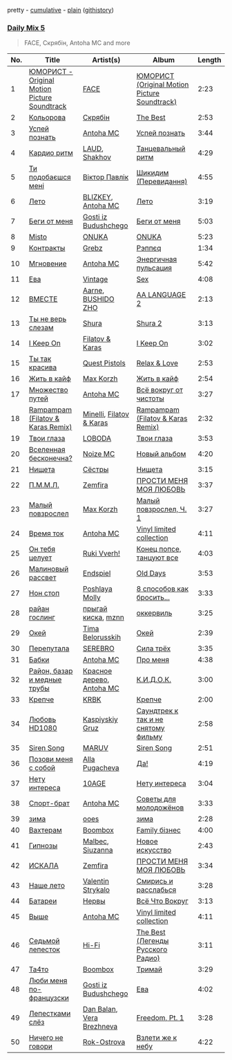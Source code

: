 pretty - [cumulative](/playlists/cumulative/Daily%20Mix%205.md) - [plain](/playlists/plain/37i9dQZF1E36TO0q54WsJv) ([githistory](https://github.githistory.xyz/vitokorn/spotify-playlist-archive/blob/master/playlists/plain/37i9dQZF1E36TO0q54WsJv))
### [Daily Mix 5](https://open.spotify.com/playlist/37i9dQZF1E36TO0q54WsJv)

> FACE, Скрябін, Antoha MC and more

| No. | Title | Artist(s) | Album | Length |
|---|---|---|---|---|
| 1 | [ЮМОРИСТ - Original Motion Picture Soundtrack](https://open.spotify.com/track/571md1FedFYFaYUMUktYaF) | [FACE](https://open.spotify.com/artist/2z20q6EEfm6w6PiIKsgtb3) | [ЮМОРИСТ (Original Motion Picture Soundtrack)](https://open.spotify.com/album/5FBvfK95SfIiDA3pMsfg9j) | 2:23 |
| 2 | [Кольорова](https://open.spotify.com/track/5RuQFp0xn5LEE9KkYgXWgy) | [Скрябін](https://open.spotify.com/artist/5RqIkHQnXRZlm1ozfSS1IO) | [The Best](https://open.spotify.com/album/0tucqgEOnJ0x17HYSsYHrf) | 2:53 |
| 3 | [Успей познать](https://open.spotify.com/track/39HTjRcEnktwEOPyddNJoM) | [Antoha MC](https://open.spotify.com/artist/6OqmKFaRcw0f23m5PQ9CrL) | [Успей познать](https://open.spotify.com/album/32OhsQlJJ5OXNY5bd0jrwW) | 3:44 |
| 4 | [Кардио ритм](https://open.spotify.com/track/0IsB623ic7ekUJRsqIFWF6) | [LAUD](https://open.spotify.com/artist/5mzTr70OcAfZWMUF8BSjAm), [Shakhov](https://open.spotify.com/artist/7E2bZELNidSLV2Fm7nJhYn) | [Танцевальный ритм](https://open.spotify.com/album/0c9EfjKTqdK1aI03VKTo8f) | 4:29 |
| 5 | [Ти подобаєшся мені](https://open.spotify.com/track/5z3ePPZVezabl0TzxdeYr5) | [Віктор Павлік](https://open.spotify.com/artist/3tgeIf8gtvjH6Hjr7FxgZ0) | [Шикидим (Перевидання)](https://open.spotify.com/album/6UxClXckwgTxOpUTawnrRx) | 4:55 |
| 6 | [Лето](https://open.spotify.com/track/25bSHFjb7OtGXu7BJLGEpZ) | [BLIZKEY](https://open.spotify.com/artist/6Zqxc2Zhz0qlSDefogbbdY), [Antoha MC](https://open.spotify.com/artist/6OqmKFaRcw0f23m5PQ9CrL) | [Лето](https://open.spotify.com/album/6sYLOoNr2glDPVZZhoqfRd) | 3:19 |
| 7 | [Беги от меня](https://open.spotify.com/track/00au1DVUy63ZPKDmI6NWyo) | [Gosti iz Budushchego](https://open.spotify.com/artist/64z2zAx3ll1sxdGwktocq8) | [Беги от меня](https://open.spotify.com/album/1RNoavOqdcx0UsUJPddTnm) | 5:03 |
| 8 | [Misto](https://open.spotify.com/track/1Ufk6AMDr9HZBUAZn8Lcgr) | [ONUKA](https://open.spotify.com/artist/2MVGuFg7kJgmXC2RkpJxz6) | [ONUKA](https://open.spotify.com/album/3EHxwhgAXpJnCNpYq0xqUY) | 5:23 |
| 9 | [Контракты](https://open.spotify.com/track/4x89iO36OSq1HPI5YmSlwC) | [Grebz](https://open.spotify.com/artist/5ZaA4lK0Z5LScbA7FCise2) | [Рэппєq](https://open.spotify.com/album/0FfuYaXYzAfJyOiq3AbKsF) | 1:34 |
| 10 | [Мгновение](https://open.spotify.com/track/3Lr1x8pfAsuMzO4WWHpO45) | [Antoha MC](https://open.spotify.com/artist/6OqmKFaRcw0f23m5PQ9CrL) | [Энергичная пульсация](https://open.spotify.com/album/4bilivV0DbmQtvSdS0duMj) | 5:42 |
| 11 | [Ева](https://open.spotify.com/track/4YAmz4rhvNURdkmwbWAX35) | [Vintage](https://open.spotify.com/artist/1I8yEn0RSxacRvLxd8N56a) | [Sex](https://open.spotify.com/album/5qHkwRYftOIZtUOJcv1lxh) | 4:08 |
| 12 | [ВМЕСТЕ](https://open.spotify.com/track/4QKz3TJ3ZGtwBt2pBjOSaO) | [Aarne](https://open.spotify.com/artist/5B5qmrbTFvA7TAxWruuwbo), [BUSHIDO ZHO](https://open.spotify.com/artist/27kGBCjiz5OXojkKX4xQ6R) | [AA LANGUAGE 2](https://open.spotify.com/album/7IvfbDBurAnYpUC0w1h1Na) | 2:13 |
| 13 | [Ты не верь слезам](https://open.spotify.com/track/2NHe3xzs1HU12owZQV7wQN) | [Shura](https://open.spotify.com/artist/03JHGoUoM1LQmuXqknBi5P) | [Shura 2](https://open.spotify.com/album/1ds8sqAO3uhwpskGAwWAZQ) | 3:13 |
| 14 | [I Keep On](https://open.spotify.com/track/5mNA4S5GxrMIphLK02smo8) | [Filatov & Karas](https://open.spotify.com/artist/5NW2uPFatEKjZQ5gpWD8HO) | [I Keep On](https://open.spotify.com/album/5L2QtFR6stsPEXu79LxFAH) | 3:02 |
| 15 | [Ты так красива](https://open.spotify.com/track/5tARjzwXlSX9Puz2qSnrQD) | [Quest Pistols](https://open.spotify.com/artist/21bKsZrHsq3UcdHgeaKH2l) | [Relax & Love](https://open.spotify.com/album/6n7RuJ4VqdEQgiMHAQoxrY) | 2:53 |
| 16 | [Жить в кайф](https://open.spotify.com/track/2m3PVx1gsVB5upxi94IW8I) | [Max Korzh](https://open.spotify.com/artist/5meD8C7oGK5yUEY2T7ZZ7W) | [Жить в кайф](https://open.spotify.com/album/4ktDOYU0Jual1ELFTPhFd6) | 2:54 |
| 17 | [Множество путей](https://open.spotify.com/track/6QBrLbW2rvnKUvdXH2E59U) | [Antoha MC](https://open.spotify.com/artist/6OqmKFaRcw0f23m5PQ9CrL) | [Всё вокруг от чистоты](https://open.spotify.com/album/2cDS6YHB1M4osIcXUgPuht) | 3:27 |
| 18 | [Rampampam (Filatov & Karas Remix)](https://open.spotify.com/track/54YStZa7PpMrg7fPKsiHmb) | [Minelli](https://open.spotify.com/artist/5T0j6On1EthT2QVNXh8vqc), [Filatov & Karas](https://open.spotify.com/artist/5NW2uPFatEKjZQ5gpWD8HO) | [Rampampam (Filatov & Karas Remix)](https://open.spotify.com/album/42OjF5IuFOY5L4IW4wrPwd) | 2:32 |
| 19 | [Твои глаза](https://open.spotify.com/track/6VCYmYizLyzKhlM6T9Iy89) | [LOBODA](https://open.spotify.com/artist/59oe7CAquFZ5mNjQ1efKPN) | [Твои глаза](https://open.spotify.com/album/4n0ih6mo7SFitpj8AuJSh7) | 3:53 |
| 20 | [Вселенная бесконечна?](https://open.spotify.com/track/5bkfPKnHLi6AUP3fJA5Xf5) | [Noize MC](https://open.spotify.com/artist/69v4ZOOomf1TNp59YYB1j7) | [Новый альбом](https://open.spotify.com/album/5O0lvSqOB9IEmHyKsYppAn) | 4:20 |
| 21 | [Нищета](https://open.spotify.com/track/0civmhgnijlP1uFGU2AWLc) | [Сёстры](https://open.spotify.com/artist/1anDkNxpUwY1IiJViMZZf6) | [Нищета](https://open.spotify.com/album/0BIcde3TlXn0dKGFvWqkCx) | 3:15 |
| 22 | [П.М.М.Л.](https://open.spotify.com/track/50KDdx4HMcNxGXLAbxiHUf) | [Zemfira](https://open.spotify.com/artist/6oO3QiWdVj5FZQwbdRtsRh) | [ПРОСТИ МЕНЯ МОЯ ЛЮБОВЬ](https://open.spotify.com/album/7wq0Fe0wGDMlIbmFs8BERa) | 3:37 |
| 23 | [Малый повзрослел](https://open.spotify.com/track/14JceK2UBLd0UUm23N5lRy) | [Max Korzh](https://open.spotify.com/artist/5meD8C7oGK5yUEY2T7ZZ7W) | [Малый повзрослел, Ч. 1](https://open.spotify.com/album/1s8iD2ldDPm79e3KRZmDuk) | 3:27 |
| 24 | [Время ток](https://open.spotify.com/track/2yep5D1nPbs0bGwOOI1ach) | [Antoha MC](https://open.spotify.com/artist/6OqmKFaRcw0f23m5PQ9CrL) | [Vinyl limited collection](https://open.spotify.com/album/0se5SMcqrF7l22ISQe7iDG) | 4:11 |
| 25 | [Он тебя целует](https://open.spotify.com/track/1p4qUoDAXKPyyQDFVkvMTL) | [Ruki Vverh!](https://open.spotify.com/artist/0T6ncGHAiGQ4LhbiUJAasn) | [Конец попсе, танцуют все](https://open.spotify.com/album/5zpdMhwpMxV4Q5sHKk5chf) | 4:03 |
| 26 | [Малиновый рассвет](https://open.spotify.com/track/1GS1TAA8zc5oGiYE1z9Q53) | [Endspiel](https://open.spotify.com/artist/35m8HjyHmGQxAKfIBVHZpF) | [Old Days](https://open.spotify.com/album/1jwHnR93ODLofIjcKl31LS) | 3:53 |
| 27 | [Нон стоп](https://open.spotify.com/track/3uMUdlo47oEes3kgL4T4EC) | [Poshlaya Molly](https://open.spotify.com/artist/0xByDfltDVpk6LDsUMHyI2) | [8 способов как бросить...](https://open.spotify.com/album/49UnOVtMcezIGit8VKE3za) | 3:33 |
| 28 | [райан гослинг](https://open.spotify.com/track/7vGGNs9UMZx42lrRTh9cQ2) | [прыгай киска](https://open.spotify.com/artist/5Bv0ObtD4MLQ5u1Pbb24nR), [mznn](https://open.spotify.com/artist/48saBIAfY56crDein6afcb) | [оккервиль](https://open.spotify.com/album/1dGSajrpQODKJ9ZlABbrkg) | 3:25 |
| 29 | [Окей](https://open.spotify.com/track/3MPFuEXwjdrR7yKua2wrUL) | [Tima Belorusskih](https://open.spotify.com/artist/0bOSNnz9bGAUlV3OJ3rnQW) | [Окей](https://open.spotify.com/album/1KsuSiQ4DEko9W4sQBzYy0) | 2:39 |
| 30 | [Перепутала](https://open.spotify.com/track/6JaceNx5wvbFOv1QEMIwFb) | [SEREBRO](https://open.spotify.com/artist/1Ulwacsns9Me7dz4OVwkiQ) | [Сила трёх](https://open.spotify.com/album/6AycftaftGmFGfzotdcKbi) | 3:35 |
| 31 | [Бабки](https://open.spotify.com/track/1efKQsBuh8i48ru9zKxtKv) | [Antoha MC](https://open.spotify.com/artist/6OqmKFaRcw0f23m5PQ9CrL) | [Про меня](https://open.spotify.com/album/1oDUQaSJfagXcJI7TYFLJx) | 4:38 |
| 32 | [Район, базар и медные трубы](https://open.spotify.com/track/5C8qy1npYKGprSugJWFh2M) | [Красное дерево](https://open.spotify.com/artist/7qwJQsJgexeHAEOBCT6kXd), [Antoha MC](https://open.spotify.com/artist/6OqmKFaRcw0f23m5PQ9CrL) | [К.И.Д.О.К.](https://open.spotify.com/album/1LQniddSbckw4dEO9El3ap) | 3:00 |
| 33 | [Крепче](https://open.spotify.com/track/6bCLkzoE3agC7Ws9NxVxIn) | [KRBK](https://open.spotify.com/artist/0E56Ncr2I37JQhW71UJALE) | [Крепче](https://open.spotify.com/album/1e82MHQz8mczZXotjeR0ky) | 2:00 |
| 34 | [Любовь HD1080](https://open.spotify.com/track/61nzEAmKgzWRL5vFuwwd3B) | [Kaspiyskiy Gruz](https://open.spotify.com/artist/5g5a3ENOYfn6myyLen218w) | [Саундтрек к так и не снятому фильму](https://open.spotify.com/album/6qPh7WIuRsTxrHbjbl3sYr) | 2:58 |
| 35 | [Siren Song](https://open.spotify.com/track/1RgSs1Jy3QHiacsnMxAAL2) | [MARUV](https://open.spotify.com/artist/44T03OWDUjwDgg4IYgFCWi) | [Siren Song](https://open.spotify.com/album/1fK3kyhjoaQBDofh8Ppfjl) | 2:51 |
| 36 | [Позови меня с собой](https://open.spotify.com/track/4hpEs4S57UaWS4IF2sm5yJ) | [Alla Pugacheva](https://open.spotify.com/artist/7lyhSLlB5fWJmU5eB6k84L) | [Да!](https://open.spotify.com/album/4jjmO6nWehkw97QIxcQi27) | 4:19 |
| 37 | [Нету интереса](https://open.spotify.com/track/2gBpbE0zFIR4Rj84hGkVJU) | [10AGE](https://open.spotify.com/artist/0iWCupAJreesWuLo9wkpXt) | [Нету интереса](https://open.spotify.com/album/0uv2VwV1tbnPjbGyJmNo6n) | 3:04 |
| 38 | [Спорт-брат](https://open.spotify.com/track/1oN5SQOuWJSWbxqiIVjkpF) | [Antoha MC](https://open.spotify.com/artist/6OqmKFaRcw0f23m5PQ9CrL) | [Советы для молодожёнов](https://open.spotify.com/album/1Y8K8ZTZjdlScYYV68WNyT) | 3:33 |
| 39 | [зима](https://open.spotify.com/track/3y1fkvCTbBhNXQpR56KXYC) | [ooes](https://open.spotify.com/artist/0aXi5kveuKNm6t5vGVeUBM) | [зима](https://open.spotify.com/album/0uf1pLGBYv0IG1tFusaueA) | 2:28 |
| 40 | [Вахтерам](https://open.spotify.com/track/30d0YcXyQSZQcc2dHdcRhh) | [Boombox](https://open.spotify.com/artist/2c3PFZtun8HemDbDfRPV6G) | [Family бізнес](https://open.spotify.com/album/3m2nS5L5E0DGr4yQDukEEY) | 4:00 |
| 41 | [Гипнозы](https://open.spotify.com/track/4TUFgUCJGaURgV5iHbyEca) | [Malbec](https://open.spotify.com/artist/5BwfcZdtiyHLvxKi7JrNMz), [Siuzanna](https://open.spotify.com/artist/6Gk9dBiOslC7BfljIWmzj2) | [Новое искусство](https://open.spotify.com/album/4w6stpISmWoG3pgtcztHEb) | 2:43 |
| 42 | [ИСКАЛА](https://open.spotify.com/track/3NHSz1GyC5IeK1soZSjIIX) | [Zemfira](https://open.spotify.com/artist/6oO3QiWdVj5FZQwbdRtsRh) | [ПРОСТИ МЕНЯ МОЯ ЛЮБОВЬ](https://open.spotify.com/album/7wq0Fe0wGDMlIbmFs8BERa) | 3:34 |
| 43 | [Наше лето](https://open.spotify.com/track/7zoMMlOFm4udEKsei6c34D) | [Valentin Strykalo](https://open.spotify.com/artist/2zYmwYLeJvcr8vRQe5pQRa) | [Смирись и расслабься](https://open.spotify.com/album/6MtWkVH4nIqwo5fiM4J6xF) | 3:28 |
| 44 | [Батареи](https://open.spotify.com/track/0Oj8rpo6eiGvJmnLs4ZrkH) | [Нервы](https://open.spotify.com/artist/10oSboDn5ncLNjjFIgJXm6) | [Всё Что Вокруг](https://open.spotify.com/album/28pieKTvyLISIQ4IZBuFXH) | 3:13 |
| 45 | [Выше](https://open.spotify.com/track/7JExiBA2nMbI0MBDKAMlzu) | [Antoha MC](https://open.spotify.com/artist/6OqmKFaRcw0f23m5PQ9CrL) | [Vinyl limited collection](https://open.spotify.com/album/0se5SMcqrF7l22ISQe7iDG) | 4:11 |
| 46 | [Седьмой лепесток](https://open.spotify.com/track/4LpJNsJKHBFfY1mOQtFrUr) | [Hi-Fi](https://open.spotify.com/artist/3QGr3zxw4bdVID2bsKVQTd) | [The Best (Легенды Русского Радио)](https://open.spotify.com/album/2qbXPXs1UfOeYN4ixMmnXB) | 3:11 |
| 47 | [Та4то](https://open.spotify.com/track/6ENKfKUj6bRvhdXE2KRKMz) | [Boombox](https://open.spotify.com/artist/2c3PFZtun8HemDbDfRPV6G) | [Тримай](https://open.spotify.com/album/6hg1fAYerLMlkhNqKxqXqu) | 3:29 |
| 48 | [Люби меня по-французски](https://open.spotify.com/track/6rXVfU1kunNyLabfcrYzga) | [Gosti iz Budushchego](https://open.spotify.com/artist/64z2zAx3ll1sxdGwktocq8) | [Ева](https://open.spotify.com/album/0CKkfEyIhEzuiJZ15Wgoxy) | 4:02 |
| 49 | [Лепестками слёз](https://open.spotify.com/track/5THkeWn86qp57BHTxzPQDi) | [Dan Balan](https://open.spotify.com/artist/19rUh2xW9SuBUv5BflsdKq), [Vera Brezhneva](https://open.spotify.com/artist/3QN85cB7Cehb4ZLjpRW2Jt) | [Freedom, Pt. 1](https://open.spotify.com/album/61mTaq7t2VvMkW5LVXduEz) | 3:28 |
| 50 | [Ничего не говори](https://open.spotify.com/track/5k0oVhAg2Rg33nssf4nShJ) | [Rok-Ostrova](https://open.spotify.com/artist/3qGGjhkHJrOlJUnilW1Mzk) | [Взлети же к небу](https://open.spotify.com/album/794PvXeDJBJM7YriFi91UW) | 4:22 |